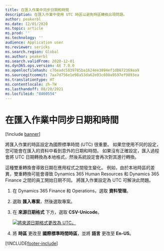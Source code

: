 ```yaml
---
title: 在匯入作業中同步日期和時間
description: 在匯入作業中使用 UTC 時區以避免時區轉換出現問題。
author: peakerbl
ms.date: 12/01/2020
ms.topic: article
ms.prod: ''
ms.technology: ''
audience: Application user
ms.reviewer: sericks
ms.search.region: Global
ms.author: peakerbl
ms.search.validFrom: 2020-12-01
ms.dyn365.ops.version: AX 7.0.0
ms.openlocfilehash: c76eadc5839785ba1624ee3894ef1d0872369aa9
ms.sourcegitcommit: 7aa7d756e1e98a53da62e03c608a9597ef9893ea
ms.translationtype: HT
ms.contentlocale: zh-TW
ms.lasthandoff: 08/20/2021
ms.locfileid: "8460554"
---
```

# <a name="synchronize-date-and-time-in-import-jobs"></a>在匯入作業中同步日期和時間

[!include [banner](../includes/banner.md)]

將匯入作業的時區設定為國際標準時間 (UTC) 很重要。 如果您使用不同的設定，您可能會在匯入的資料中看到意外的日期和時間。 如果沒有正確設定，匯入過程會將 UTC 日期轉換為本地格式，然後系統設定會再次對其進行轉換。

這種雙重轉換會導致日期在應用程式之間發生變化。 例如，由於本地時區的差異，雙重轉換可能會導致 Dynamics 365 Human Resources 和 Dynamics 365 Finance 之間的員工開始日期不同。 將匯入作業設定為 UTC 可解決此問題。

1. 在 Dynamics 365 Finance 和 Operations，選取 **資料管理**。

2. 選取 **匯入專案**，然後選取專案。

3. 在 **來源日期格式** 下方，選取 **CSV-Unicode**。

   [![將來源日期格式更改為 UTC。](./media/data-source-date-format.png)](./media/data-source-date-format.png)

4. 將 **時區** 更改至 **國際標準時間時區**，並將 **語言** 更改至 **En-US**。




[!INCLUDE[footer-include](../../../includes/footer-banner.md)]
